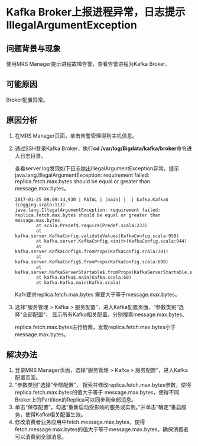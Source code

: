 # Kafka Broker上报进程异常，日志提示IllegalArgumentException<a name="ZH-CN_TOPIC_0183415858"></a>

## 问题背景与现象<a name="zh-cn_topic_0167275654_sb1249c03173b4d298f5200c3ac4b01fa"></a>

使用MRS Manager提示进程故障告警，查看告警进程为Kafka Broker。

## 可能原因<a name="zh-cn_topic_0167275654_section64268539194528"></a>

Broker配置异常。

## 原因分析<a name="zh-cn_topic_0167275654_section34191265194843"></a>

1.  在MRS Manager页面，单击告警管理得到主机信息。
2.  通过SSH登录Kafka Broker，执行**cd /var/log/Bigdata/kafka/broker**命令进入日志目录。

    查看server.log发现如下日志抛出IllegalArgumentException异常，提示java.lang.IllegalArgumentException: requirement failed: replica.fetch.max.bytes should be equal or greater than message.max.bytes。

    ```
    2017-01-25 09:09:14,930 | FATAL | [main] |  | kafka.Kafka$ (Logging.scala:113)
    java.lang.IllegalArgumentException: requirement failed: replica.fetch.max.bytes should be equal or greater than message.max.bytes
            at scala.Predef$.require(Predef.scala:233)
            at kafka.server.KafkaConfig.validateValues(KafkaConfig.scala:959)
            at kafka.server.KafkaConfig.<init>(KafkaConfig.scala:944)
            at kafka.server.KafkaConfig$.fromProps(KafkaConfig.scala:701)
            at kafka.server.KafkaConfig$.fromProps(KafkaConfig.scala:698)
            at kafka.server.KafkaServerStartable$.fromProps(KafkaServerStartable.scala:28)
            at kafka.Kafka$.main(Kafka.scala:60)
            at kafka.Kafka.main(Kafka.scala)
    ```

    Kafk要求replica.fetch.max.bytes 需要大于等于message.max.bytes。

3.  选择“服务管理 \> Kafka \> 服务配置”，进入Kafka配置页面，“参数类别“选择“全部配置“， 显示所有Kafka相关配置，分别搜索message.max.bytes、

    replica.fetch.max.bytes进行检索，发现replica.fetch.max.bytes小于message.max.bytes。


## 解决办法<a name="zh-cn_topic_0167275654_section2435112619579"></a>

1.  登录MRS Manager页面，选择“服务管理 \> Kafka \> 服务配置”，进入Kafka配置页面。
2.  “参数类别“选择“全部配置“， 搜索并修改replica.fetch.max.bytes参数，使得replica.fetch.max.bytes的值大于等于 message.max.bytes，使得不同Broker上的Partition的Replica可以同步到全部消息。
3.  单击“保存配置”，勾选“重新启动受影响的服务或实例。”并单击“确定”重启服务，使得Kafka相关配置生效。
4.  修改消费者业务应用中fetch.message.max.bytes，使得fetch.message.max.bytes的值大于等于message.max.bytes，确保消费者可以消费到全部消息。


